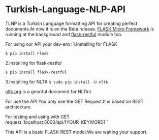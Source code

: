 # Turkish-Language-NLP-API
TLNP is a Turkish Language formatting API for creating perfect documents.At now it is on the Beta release.
[FLASK Micro Framework](http://flask.pocoo.org/) is running at the background and [flask-restful](http://flask-restful.readthedocs.io/en/0.3.5/) module too.

For using our API your dev-env:
1.Installing for FLASK

`$ pip install Flask`

2.Installing for flask-restful

`$ pip install flask-restful`

3.Installing for NLTK
` $ sudo pip install -U nltk `

[nltk.org](http://www.nltk.org/) is a greatful document for NLTkit.

For use the API.You only use the GET Request.It is based on REST architecture.

For testing and using with GET request.`localhost:5000/api/[YOUR_KEYWORD]``

This API is a basic FLASK-REST model.We are waiting your support.
